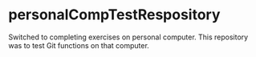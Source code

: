 # personalCompTestRespository

Switched to completing exercises on personal computer. This repository was to test Git functions on that computer.
